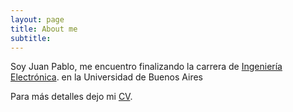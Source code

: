 ```yaml
---
layout: page
title: About me
subtitle: 
---
```


Soy Juan Pablo, me encuentro finalizando la carrera de [Ingeniería Electrónica](http://www.fi.uba.ar/es/node/201). en la Universidad de Buenos Aires

Para más detalles dejo mi [CV](https://quiroga-juan.github.io/files/amplicador.pdf).

